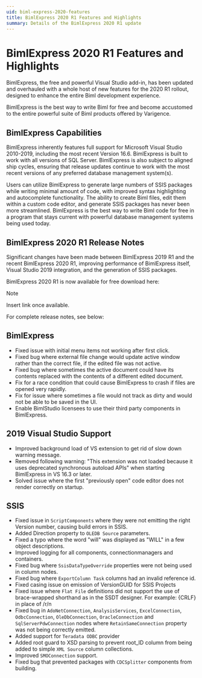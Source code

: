 ```yaml
---
uid: biml-express-2020-features
title: BimlExpress 2020 R1 Features and Highlights
summary: Details of the BimlExpress 2020 R1 update
---
```


# BimlExpress 2020 R1 Features and Highlights

BimlExpress, the free and powerful Visual Studio add-in, has been updated and overhauled with a whole host of new features for the 2020 R1 rollout, designed to enhance the entire Biml development experience.

BimlExpress is the best way to write Biml for free and become accustomed to the entire powerful suite of Biml products offered by Varigence.

## BimlExpress Capabilities

BimlExpress inherently features full support for Microsoft Visual Studio 2010-2019, including the most recent Version 16.6. BimlExpress is built to work with all versions of SQL Server.
BimlExpress is also subject to aligned ship cycles, ensuring that release updates continue to work with the most recent versions of any preferred database management system(s).

Users can utilize BimlExpress to generate large numbers of SSIS packages while writing minimal amount of code, with improved syntax highlighting and autocomplete functionality.
The ability to create Biml files, edit them within a custom code editor, and generate SSIS packages has never been more streamlined.
BimlExpress is the best way to write Biml code for free in a program that stays current with powerful database management systems being used today.

## BimlExpress 2020 R1 Release Notes

Significant changes have been made between BimlExpress 2019 R1 and the recent BimlExpress 2020 R1, improving performance of BimlExpress itself, Visual Studio 2019 integration, and the generation of SSIS packages.

BimlExpress 2020 R1 is now available for free download here:

>[!NOTE]
>Insert link once available.

For complete release notes, see below:

## BimlExpress

* Fixed issue with initial menu items not working after first click.
* Fixed bug where external file change would update active window rather than the correct file, if the edited file was not active.
* Fixed bug where sometimes the active document could have its contents replaced with the contents of a different edited document.
* Fix for a race condition that could cause BimlExpress to crash if files are opened very rapidly.
* Fix for issue where sometimes a file would not track as dirty and would not be able to be saved in the UI.
* Enable BimlStudio licensees to use their third party components in BimlExpress.

## 2019 Visual Studio Support

* Improved background load of VS extension to get rid of slow down warning message.
* Removed following warning: "This extension was not loaded because it uses deprecated synchronous autoload APIs" when starting BimlExpress in VS 16.3 or later.
* Solved issue where the first "previously open" code editor does not render correctly on startup.

## SSIS

* Fixed issue in `ScriptComponents` where they were not emitting the right Version number, causing build errors in SSIS.
* Added Direction property to `OLEDB Source` parameters.
* Fixed a typo where the word "will" was displayed as "WILL" in a few object descriptions.
* Improved logging for all components, connectionmanagers and containers.
* Fixed bug where `SsisDataTypeOverride` properties were not being used in column nodes.
* Fixed bug where `ExportColumn Task` columns had an invalid reference id. 
* Fixed casing issue on emission of VersionGUID for SSIS Projects
* Fixed issue where `Flat File` definitions did not support the use of brace-wrapped shorthand as in the SSDT designer. For example: {CRLF} in place of /r/n
* Fixed bug in `AdoNetConnection`, `AnalysisServices`, `ExcelConnection`, `OdbcConnection`, `OleDbConnection`, `OracleConnection` and `SqlServerPdwConnection` nodes where `RetainSameConnection` property was not being correctly emitted.
* Added support for `Teradata ODBC` provider
* Added root guard to XSD parsing to prevent root_ID column from being added to simple `XML Source` column collections.
* Improved `SMOConnection` support.
* Fixed bug that prevented packages with `CDCSplitter` components from building.

